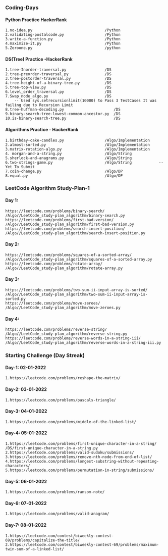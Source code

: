 ### Coding-Days

#### Python Practice HackerRank 
	1.no-idea.py 								/Python	
	2.validating-postalcode.py 					/Python
	3.write-a-function.py						/Python	
	4.maximize-it.py							/Python
	5.Zeroone.py 								/python

#### DS(Tree) Practice -HackerRank
	1.tree-Inorder-traversal.py					/DS
	2.tree-preorder-traversal.py				/DS
	3.tree-postorder-traversal.py				/DS
	4.tree-height-of-a-binary-tree.py			/DS
	5.tree-top-view.py							/DS
	6.level_order_traversal.py					/DS
	7.Swap_node_algo.py							/DS
		-- Used	sys.setrecursionlimit(10000) to Pass 3 TestCases It was failing due to Recursion Limit  
	8.tree-huffman-decoding.py						/DS
	9.binary-search-tree-lowest-common-ancestor.py	/DS
	10.is-binary-search-tree.py						/DS
	
#### Algorithms Practice - HackerRank
	1.birthday-cake-candles.py					/Algo/Implementation
	2.almost-sorted.py							/Algo/Implementation
	3.matrix-rotation-algo.py					/Algo/Implementation
	4. morgan-and-a-string.py					/Algo/String
	5.sherlock-and-anagrams.py 					/Algo/String
	6.two-strings-game.py						/Algo/String			-- Yet To Submit 
	7.coin-change.py							/Algo/DP
	8.equal.py 									/Algo/DP
	
	
### LeetCode Algorithm Study-Plan-1

#### Day 1: 
	https://leetcode.com/problems/binary-search/   						/Algo//LeetCode_study-plan_algorithm/binary-search.py
	https://leetcode.com/problems/first-bad-version/					/Algo//LeetCode_study-plan_algorithm/first-bad-version.py	
	https://leetcode.com/problems/search-insert-position/				/Algo//LeetCode_study-plan_algorithm/search-insert-position.py

#### Day 2:
	https://leetcode.com/problems/squares-of-a-sorted-array/			/Algo//LeetCode_study-plan_algorithm/squares-of-a-sorted-array.py
	https://leetcode.com/problems/rotate-array/							/Algo//LeetCode_study-plan_algorithm/rotate-array.py
	
#### Day 3:
	https://leetcode.com/problems/two-sum-ii-input-array-is-sorted/		/Algo//LeetCode_study-plan_algorithm/two-sum-ii-input-array-is-sorted.py
	https://leetcode.com/problems/move-zeroes/							/Algo//LeetCode_study-plan_algorithm/move-zeroes.py
	
#### Day 4:
	https://leetcode.com/problems/reverse-string/						/Algo//LeetCode_study-plan_algorithm/reverse-string.py
	https://leetcode.com/problems/reverse-words-in-a-string-iii/		/Algo//LeetCode_study-plan_algorithm/reverse-words-in-a-string-iii.py
	
	

### Starting Challenge (Day Streak)

#### Day-1: 02-01-2022
	1.https://leetcode.com/problems/reshape-the-matrix/
	
#### Day-2: 03-01-2022
	1.https://leetcode.com/problems/pascals-triangle/
	
#### Day-3: 04-01-2022
	1.https://leetcode.com/problems/middle-of-the-linked-list/

#### Day-4: 05-01-2022
	1.https://leetcode.com/problems/first-unique-character-in-a-string/			/DS/first-unique-character-in-a-string.py
	2.https://leetcode.com/problems/valid-sudoku/submissions/
	3.https://leetcode.com/problems/remove-nth-node-from-end-of-list/
	4.https://leetcode.com/problems/longest-substring-without-repeating-characters/
	5.https://leetcode.com/problems/permutation-in-string/submissions/

#### Day-5: 06-01-2022
	1.https://leetcode.com/problems/ransom-note/

#### Day-6: 07-01-2022
	1.https://leetcode.com/problems/valid-anagram/
	
#### Day-7: 08-01-2022
	1.https://leetcode.com/contest/biweekly-contest-69/problems/capitalize-the-title/
	2.https://leetcode.com/contest/biweekly-contest-69/problems/maximum-twin-sum-of-a-linked-list/